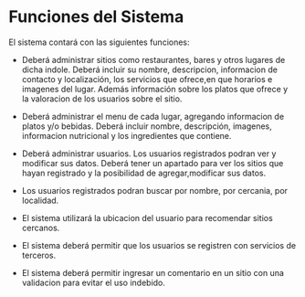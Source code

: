 # Funciones del Sistema 

El sistema contará con las siguientes funciones:

* Deberá administrar sitios como restaurantes, bares y otros lugares de dicha indole. Deberá incluir su nombre, descripcion, informacion de contacto y localización, los servicios que ofrece,en que horarios e imagenes del lugar. Además información sobre los platos que ofrece y la valoracion de los usuarios sobre el sitio.

* Deberá administrar el menu de cada lugar, agregando informacion de platos y/o bebidas. Deberá incluir nombre, descripción, imagenes, informacion nutricional y los ingredientes que contiene.

* Deberá administrar usuarios. Los usuarios registrados podran ver y modificar sus datos. Deberá tener un apartado para ver los sitios que hayan registrado y la posibilidad de agregar,modificar sus datos. 

* Los usuarios registrados podran buscar por nombre, por cercania, por localidad.

* El sistema utilizará la ubicacion del usuario para recomendar sitios cercanos.

* El sistema deberá permitir que los usuarios se registren con servicios de terceros.

* El sistema deberá permitir ingresar un comentario en un sitio con una validacion para evitar el uso indebido.

